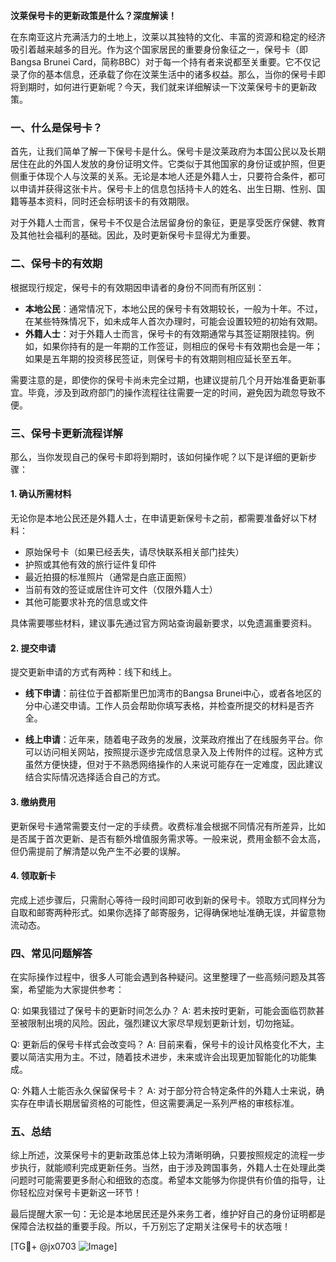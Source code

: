 **汶莱保号卡的更新政策是什么？深度解读！**

在东南亚这片充满活力的土地上，汶莱以其独特的文化、丰富的资源和稳定的经济吸引着越来越多的目光。作为这个国家居民的重要身份象征之一，保号卡（即Bangsa Brunei Card，简称BBC）对于每一个持有者来说都至关重要。它不仅记录了你的基本信息，还承载了你在汶莱生活中的诸多权益。那么，当你的保号卡即将到期时，如何进行更新呢？今天，我们就来详细解读一下汶莱保号卡的更新政策。

### 一、什么是保号卡？

首先，让我们简单了解一下保号卡是什么。保号卡是汶莱政府为本国公民以及长期居住在此的外国人发放的身份证明文件。它类似于其他国家的身份证或护照，但更侧重于体现个人与汶莱的关系。无论是本地人还是外籍人士，只要符合条件，都可以申请并获得这张卡片。保号卡上的信息包括持卡人的姓名、出生日期、性别、国籍等基本资料，同时还会标明该卡的有效期限。

对于外籍人士而言，保号卡不仅是合法居留身份的象征，更是享受医疗保健、教育及其他社会福利的基础。因此，及时更新保号卡显得尤为重要。

### 二、保号卡的有效期

根据现行规定，保号卡的有效期因申请者的身份不同而有所区别：

- **本地公民**：通常情况下，本地公民的保号卡有效期较长，一般为十年。不过，在某些特殊情况下，如未成年人首次办理时，可能会设置较短的初始有效期。
- **外籍人士**：对于外籍人士而言，保号卡的有效期通常与其签证期限挂钩。例如，如果你持有的是一年期的工作签证，则相应的保号卡有效期也会是一年；如果是五年期的投资移民签证，则保号卡的有效期则相应延长至五年。

需要注意的是，即使你的保号卡尚未完全过期，也建议提前几个月开始准备更新事宜。毕竟，涉及到政府部门的操作流程往往需要一定的时间，避免因为疏忽导致不便。

### 三、保号卡更新流程详解

那么，当你发现自己的保号卡即将到期时，该如何操作呢？以下是详细的更新步骤：

#### 1. 确认所需材料

无论你是本地公民还是外籍人士，在申请更新保号卡之前，都需要准备好以下材料：

- 原始保号卡（如果已经丢失，请尽快联系相关部门挂失）
- 护照或其他有效的旅行证件复印件
- 最近拍摄的标准照片（通常是白底正面照）
- 当前有效的签证或居住许可文件（仅限外籍人士）
- 其他可能要求补充的信息或文件

具体需要哪些材料，建议事先通过官方网站查询最新要求，以免遗漏重要资料。

#### 2. 提交申请

提交更新申请的方式有两种：线下和线上。

- **线下申请**：前往位于首都斯里巴加湾市的Bangsa Brunei中心，或者各地区的分中心递交申请。工作人员会帮助你填写表格，并检查所提交的材料是否齐全。
  
- **线上申请**：近年来，随着电子政务的发展，汶莱政府推出了在线服务平台。你可以访问相关网站，按照提示逐步完成信息录入及上传附件的过程。这种方式虽然方便快捷，但对于不熟悉网络操作的人来说可能存在一定难度，因此建议结合实际情况选择适合自己的方式。

#### 3. 缴纳费用

更新保号卡通常需要支付一定的手续费。收费标准会根据不同情况有所差异，比如是否属于首次更新、是否有额外增值服务需求等。一般来说，费用金额不会太高，但仍需提前了解清楚以免产生不必要的误解。

#### 4. 领取新卡

完成上述步骤后，只需耐心等待一段时间即可收到新的保号卡。领取方式同样分为自取和邮寄两种形式。如果你选择了邮寄服务，记得确保地址准确无误，并留意物流动态。

### 四、常见问题解答

在实际操作过程中，很多人可能会遇到各种疑问。这里整理了一些高频问题及其答案，希望能为大家提供参考：

Q: 如果我错过了保号卡的更新时间怎么办？
A: 若未按时更新，可能会面临罚款甚至被限制出境的风险。因此，强烈建议大家尽早规划更新计划，切勿拖延。

Q: 更新后的保号卡样式会改变吗？
A: 目前来看，保号卡的设计风格变化不大，主要以简洁实用为主。不过，随着技术进步，未来或许会出现更加智能化的功能集成。

Q: 外籍人士能否永久保留保号卡？
A: 对于部分符合特定条件的外籍人士来说，确实存在申请长期居留资格的可能性，但这需要满足一系列严格的审核标准。

### 五、总结

综上所述，汶莱保号卡的更新政策总体上较为清晰明确，只要按照规定的流程一步步执行，就能顺利完成更新任务。当然，由于涉及跨国事务，外籍人士在处理此类问题时可能需要更多耐心和细致的态度。希望本文能够为你提供有价值的指导，让你轻松应对保号卡更新这一环节！

最后提醒大家一句：无论是本地居民还是外来务工者，维护好自己的身份证明都是保障合法权益的重要手段。所以，千万别忘了定期关注保号卡的状态哦！

[TG💪+ @jx0703 ![Image](https://github.com/user-attachments/assets/dbca1d08-cadb-493c-b0ec-ad6f7a83f270)]